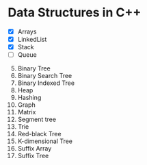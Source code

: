 # Data Structures in C++

-[x] Arrays 
-[x] LinkedList 
-[x] Stack 
-[ ] Queue
5. Binary Tree
6. Binary Search Tree
7. Binary Indexed Tree 
8. Heap
9. Hashing
10. Graph
11. Matrix
12. Segment tree
13. Trie
14. Red-black Tree
15. K-dimensional Tree
16. Suffix Array
17. Suffix Tree
